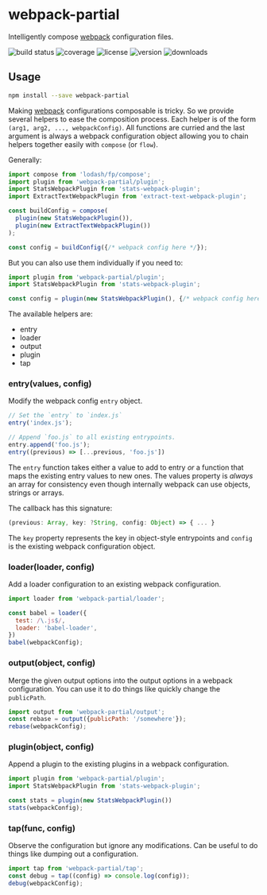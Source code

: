 # webpack-partial

Intelligently compose [webpack] configuration files.

![build status](http://img.shields.io/travis/webpack-config/webpack-partial/master.svg?style=flat)
![coverage](http://img.shields.io/coveralls/webpack-config/webpack-partial/master.svg?style=flat)
![license](http://img.shields.io/npm/l/webpack-partial.svg?style=flat)
![version](http://img.shields.io/npm/v/webpack-partial.svg?style=flat)
![downloads](http://img.shields.io/npm/dm/webpack-partial.svg?style=flat)


## Usage

```sh
npm install --save webpack-partial
```

Making [webpack] configurations composable is tricky. So we provide several helpers to ease the composition process. Each helper is of the form `(arg1, arg2, ..., webpackConfig)`. All functions are curried and the last argument is always a webpack configuration object allowing you to chain helpers together easily with `compose` (or `flow`).

Generally:

```javascript
import compose from 'lodash/fp/compose';
import plugin from 'webpack-partial/plugin';
import StatsWebpackPlugin from 'stats-webpack-plugin';
import ExtractTextWebpackPlugin from 'extract-text-webpack-plugin';

const buildConfig = compose(
  plugin(new StatsWebpackPlugin()),
  plugin(new ExtractTextWebpackPlugin())
);

const config = buildConfig({/* webpack config here */});
```

But you can also use them individually if you need to:

```javascript
import plugin from 'webpack-partial/plugin';
import StatsWebpackPlugin from 'stats-webpack-plugin';

const config = plugin(new StatsWebpackPlugin(), {/* webpack config here */});
```

The available helpers are:

 * entry
 * loader
 * output
 * plugin
 * tap

### entry(values, config)

Modify the webpack config `entry` object.

```javascript
// Set the `entry` to `index.js`
entry('index.js');

// Append `foo.js` to all existing entrypoints.
entry.append('foo.js');
entry((previous) => [...previous, 'foo.js'])
```

The `entry` function takes either a value to add to entry _or_ a function that maps the existing entry values to new ones. The values property is _always_ an array for consistency even though internally webpack can use objects, strings or arrays.

The callback has this signature:

```javascript
(previous: Array, key: ?String, config: Object) => { ... }
```

The `key` property represents the key in object-style entrypoints and `config` is the existing webpack configuration object.

### loader(loader, config)

Add a loader configuration to an existing webpack configuration.

```javascript
import loader from 'webpack-partial/loader';

const babel = loader({
  test: /\.js$/,
  loader: 'babel-loader',
})
babel(webpackConfig);
```

### output(object, config)

Merge the given output options into the output options in a webpack configuration. You can use it to do things like quickly change the `publicPath`.

```javascript
import output from 'webpack-partial/output';
const rebase = output({publicPath: '/somewhere'});
rebase(webpackConfig);
```

### plugin(object, config)

Append a plugin to the existing plugins in a webpack configuration.

```javascript
import plugin from 'webpack-partial/plugin';
import StatsWebpackPlugin from 'stats-webpack-plugin';

const stats = plugin(new StatsWebpackPlugin())
stats(webpackConfig);
```

### tap(func, config)

Observe the configuration but ignore any modifications. Can be useful to do things like dumping out a configuration.

```javascript
import tap from 'webpack-partial/tap';
const debug = tap((config) => console.log(config));
debug(webpackConfig);
```

[webpack]: http://webpack.github.io/
